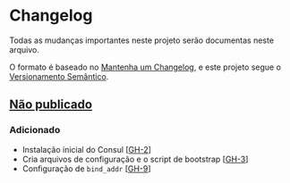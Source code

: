 # Changelog

Todas as mudanças importantes neste projeto serão documentas neste arquivo.

O formato é baseado no [Mantenha um Changelog](https://keepachangelog.com/pt-BR/1.0.0/),
e este projeto segue o [Versionamento Semântico](https://semver.org/lang/pt-BR/spec/v2.0.0.html).

## [Não publicado]

### Adicionado

- Instalação inicial do Consul [[GH-2](https://github.com/mentoriaiac/iac_role_consul/pull/2)]
- Cria arquivos de configuração e o script de bootstrap [[GH-3](https://github.com/mentoriaiac/iac_role_consul/pull/3)]
- Configuração de `bind_addr` [[GH-9](https://github.com/mentoriaiac/iac_role_consul/pull/9)]

[Não publicado]: https://github.com/mentoriaiac/iac-role-ATUALIZAR/compare/0.1.0...HEAD
